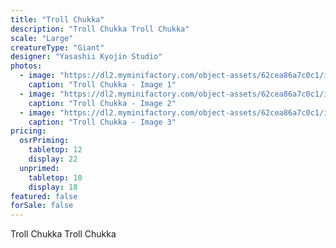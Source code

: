 ```yaml
---
title: "Troll Chukka"
description: "Troll Chukka Troll Chukka"
scale: "Large"
creatureType: "Giant"
designer: "Yasashii Kyojin Studio"
photos:
  - image: "https://dl2.myminifactory.com/object-assets/62cea86a7c0c1/images/720X720-troll-a-bob-ps.jpg"
    caption: "Troll Chukka - Image 1"
  - image: "https://dl2.myminifactory.com/object-assets/62cea86a7c0c1/images/720X720-troll-a-3.jpg"
    caption: "Troll Chukka - Image 2"
  - image: "https://dl2.myminifactory.com/object-assets/62cea86a7c0c1/images/720X720-troll-a-1.jpg"
    caption: "Troll Chukka - Image 3"
pricing:
  osrPriming:
    tabletop: 12
    display: 22
  unprimed:
    tabletop: 10
    display: 18
featured: false
forSale: false
---
```


Troll Chukka Troll Chukka